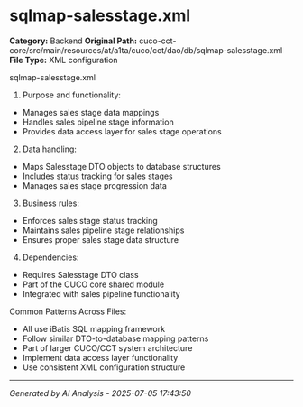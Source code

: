 # sqlmap-salesstage.xml

**Category:** Backend
**Original Path:** cuco-cct-core/src/main/resources/at/a1ta/cuco/cct/dao/db/sqlmap-salesstage.xml
**File Type:** XML configuration

sqlmap-salesstage.xml

1. Purpose and functionality:
- Manages sales stage data mappings
- Handles sales pipeline stage information
- Provides data access layer for sales stage operations

2. Data handling:
- Maps Salesstage DTO objects to database structures
- Includes status tracking for sales stages
- Manages sales stage progression data

3. Business rules:
- Enforces sales stage status tracking
- Maintains sales pipeline stage relationships
- Ensures proper sales stage data structure

4. Dependencies:
- Requires Salesstage DTO class
- Part of the CUCO core shared module
- Integrated with sales pipeline functionality

Common Patterns Across Files:
- All use iBatis SQL mapping framework
- Follow similar DTO-to-database mapping patterns
- Part of larger CUCO/CCT system architecture
- Implement data access layer functionality
- Use consistent XML configuration structure

---
*Generated by AI Analysis - 2025-07-05 17:43:50*
